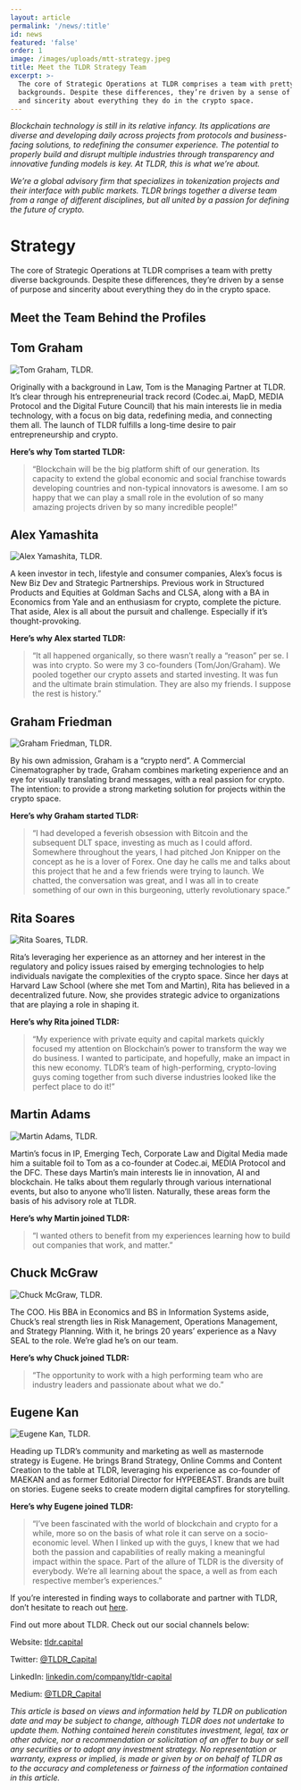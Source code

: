 ```yaml
---
layout: article
permalink: '/news/:title'
id: news
featured: 'false'
order: 1
image: /images/uploads/mtt-strategy.jpeg
title: Meet the TLDR Strategy Team
excerpt: >-
  The core of Strategic Operations at TLDR comprises a team with pretty diverse
  backgrounds. Despite these differences, they’re driven by a sense of purpose
  and sincerity about everything they do in the crypto space.
---
```

_Blockchain technology is still in its relative infancy. Its applications are diverse and developing daily across projects from protocols and business-facing solutions, to redefining the consumer experience. The potential to properly build and disrupt multiple industries through transparency and innovative funding models is key. At TLDR, this is what we’re about._

_We’re a global advisory firm that specializes in tokenization projects and their interface with public markets. TLDR brings together a diverse team from a range of different disciplines, but all united by a passion for defining the future of crypto._

# Strategy

The core of Strategic Operations at TLDR comprises a team with pretty diverse backgrounds. Despite these differences, they’re driven by a sense of purpose and sincerity about everything they do in the crypto space.

## Meet the Team Behind the Profiles

## Tom Graham

![Tom Graham, TLDR.](/images/uploads/tg-mtt.jpeg)

Originally with a background in Law, Tom is the Managing Partner at TLDR. It’s clear through his entrepreneurial track record (Codec.ai, MapD, MEDIA Protocol and the Digital Future Council) that his main interests lie in media technology, with a focus on big data, redefining media, and connecting them all. The launch of TLDR fulfills a long-time desire to pair entrepreneurship and crypto.

**Here’s why Tom started TLDR:**

> “Blockchain will be the big platform shift of our generation. Its capacity to extend the global economic and social franchise towards developing countries and non-typical innovators is awesome. I am so happy that we can play a small role in the evolution of so many amazing projects driven by so many incredible people!”

## Alex Yamashita

![Alex Yamashita, TLDR.](/images/uploads/ay-mtt.jpeg)

A keen investor in tech, lifestyle and consumer companies, Alex’s focus is New Biz Dev and Strategic Partnerships. Previous work in Structured Products and Equities at Goldman Sachs and CLSA, along with a BA in Economics from Yale and an enthusiasm for crypto, complete the picture. That aside, Alex is all about the pursuit and challenge. Especially if it’s thought-provoking.

**Here’s why Alex started TLDR:**

> “It all happened organically, so there wasn’t really a “reason” per se. I was into crypto. So were my 3 co-founders (Tom/Jon/Graham). We pooled together our crypto assets and started investing. It was fun and the ultimate brain stimulation. They are also my friends. I suppose the rest is history.”

## Graham Friedman

![Graham Friedman, TLDR.](/images/uploads/gf-mtt.jpeg)

By his own admission, Graham is a “crypto nerd”. A Commercial Cinematographer by trade, Graham combines marketing experience and an eye for visually translating brand messages, with a real passion for crypto. The intention: to provide a strong marketing solution for projects within the crypto space.

**Here’s why Graham started TLDR:**

> “I had developed a feverish obsession with Bitcoin and the subsequent DLT space, investing as much as I could afford. Somewhere throughout the years, I had pitched Jon Knipper on the concept as he is a lover of Forex. One day he calls me and talks about this project that he and a few friends were trying to launch. We chatted, the conversation was great, and I was all in to create something of our own in this burgeoning, utterly revolutionary space.”

## Rita Soares

![Rita Soares, TLDR.](/images/uploads/rs-mtt.jpeg)

Rita’s leveraging her experience as an attorney and her interest in the regulatory and policy issues raised by emerging technologies to help individuals navigate the complexities of the crypto space. Since her days at Harvard Law School (where she met Tom and Martin), Rita has believed in a decentralized future. Now, she provides strategic advice to organizations that are playing a role in shaping it.

**Here’s why Rita joined TLDR:**

> “My experience with private equity and capital markets quickly focused my attention on Blockchain’s power to transform the way we do business. I wanted to participate, and hopefully, make an impact in this new economy. TLDR’s team of high-performing, crypto-loving guys coming together from such diverse industries looked like the perfect place to do it!”

## Martin Adams

![Martin Adams, TLDR.](/images/uploads/ma-mtt.jpeg)

Martin’s focus in IP, Emerging Tech, Corporate Law and Digital Media made him a suitable foil to Tom as a co-founder at Codec.ai, MEDIA Protocol and the DFC. These days Martin’s main interests lie in innovation, AI and blockchain. He talks about them regularly through various international events, but also to anyone who’ll listen. Naturally, these areas form the basis of his advisory role at TLDR.

**Here’s why Martin joined TLDR:**

> “I wanted others to benefit from my experiences learning how to build out companies that work, and matter.”

## Chuck McGraw

![Chuck McGraw, TLDR.](/images/uploads/cm-mtt.jpeg)

The COO. His BBA in Economics and BS in Information Systems aside, Chuck’s real strength lies in Risk Management, Operations Management, and Strategy Planning. With it, he brings 20 years’ experience as a Navy SEAL to the role. We’re glad he’s on our team.

**Here’s why Chuck joined TLDR:**

> “The opportunity to work with a high performing team who are industry leaders and passionate about what we do.”

## Eugene Kan

![Eugene Kan, TLDR.](/images/uploads/ek-mtt.jpeg)

Heading up TLDR’s community and marketing as well as masternode strategy is Eugene. He brings Brand Strategy, Online Comms and Content Creation to the table at TLDR, leveraging his experience as co-founder of MAEKAN and as former Editorial Director for HYPEBEAST. Brands are built on stories. Eugene seeks to create modern digital campfires for storytelling.

**Here’s why Eugene joined TLDR:**

> “I’ve been fascinated with the world of blockchain and crypto for a while, more so on the basis of what role it can serve on a socio-economic level. When I linked up with the guys, I knew that we had both the passion and capabilities of really making a meaningful impact within the space. Part of the allure of TLDR is the diversity of everybody. We’re all learning about the space, a well as from each respective member’s experiences.”

If you’re interested in finding ways to collaborate and partner with TLDR, don’t hesitate to reach out [here](https://www.tldr.capital/contact).

Find out more about TLDR. Check out our social channels below:

Website: [tldr.capital](https://www.tldr.capital/)

Twitter: [@TLDR_Capital](https://twitter.com/TLDR_Capital)

LinkedIn: [linkedin.com/company/tldr-capital](https://www.linkedin.com/company/tldr-capital/)

Medium: [@TLDR_Capital](https://medium.com/@TLDR_Capital)

_This article is based on views and information held by TLDR on publication date and may be subject to change, although TLDR does not undertake to update them. Nothing contained herein constitutes investment, legal, tax or other advice, nor a recommendation or solicitation of an offer to buy or sell any securities or to adopt any investment strategy. No representation or warranty, express or implied, is made or given by or on behalf of TLDR as to the accuracy and completeness or fairness of the information contained in this article._

